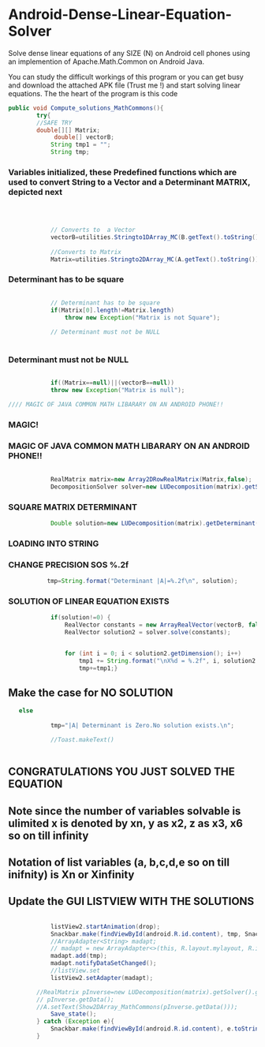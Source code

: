 # Android-Dense-Linear-Equation-Solver
Solve dense linear equations of any SIZE (N) on Android cell phones using an implemention of Apache.Math.Common on Android Java. 

You can study the difficult workings of this program or you can get busy and download the attached APK file (Trust me !) and start solving linear equations.
The the heart of the program is this code
```java
public void Compute_solutions_MathCommons(){
        try{
        //SAFE TRY
        double[][] Matrix;
             double[] vectorB;
            String tmp1 = "";
            String tmp;
```
### Variables initialized, these Predefined functions which are used to convert String to a Vector and a Determinant MATRIX, depicted next
```java

            
            
            // Converts to  a Vector
            vectorB=utilities.Stringto1DArray_MC(B.getText().toString());
            
            //Converts to Matrix
            Matrix=utilities.Stringto2DArray_MC(A.getText().toString());

```
### Determinant has to be square
```java

            // Determinant has to be square
            if(Matrix[0].length!=Matrix.length)
                throw new Exception("Matrix is not Square");
                
            // Determinant must not be NULL
            
```
### Determinant must not be NULL
```java         

            if((Matrix==null)||(vectorB==null))
            throw new Exception("Matrix is null");

//// MAGIC OF JAVA COMMON MATH LIBARARY ON AN ANDROID PHONE!!
```
### MAGIC!
### MAGIC OF JAVA COMMON MATH LIBARARY ON AN ANDROID PHONE!!
```java
 
            RealMatrix matrix=new Array2DRowRealMatrix(Matrix,false);
            DecompositionSolver solver=new LUDecomposition(matrix).getSolver();
```            
### SQUARE MATRIX DETERMINANT
```java
            Double solution=new LUDecomposition(matrix).getDeterminant();
 ```     
 ### LOADING INTO STRING
 ### CHANGE PRECISION SOS %.2f
 ```java
            tmp=String.format("Determinant |A|=%.2f\n", solution);
```        
### SOLUTION OF LINEAR EQUATION EXISTS
```java
            if(solution!=0) {
                RealVector constants = new ArrayRealVector(vectorB, false);
                RealVector solution2 = solver.solve(constants);


                for (int i = 0; i < solution2.getDimension(); i++)
                    tmp1 += String.format("\nX%d = %.2f", i, solution2.getEntry(i));
                    tmp+=tmp1;}
```        
        
## Make the case for NO SOLUTION
```java  
   else
         
            tmp="|A| Determinant is Zero.No solution exists.\n";

            //Toast.makeText()
       

```        
## CONGRATULATIONS YOU JUST SOLVED THE EQUATION

## Note since the number of variables solvable is ulimited x is denoted by xn, y as x2, z as x3, x6 so on till infinity 
## Notation of list variables (a, b,c,d,e so on till inifnity) is Xn or Xinfinity
## Update the GUI LISTVIEW WITH THE SOLUTIONS
````java

            listView2.startAnimation(drop);
            Snackbar.make(findViewById(android.R.id.content), tmp, Snackbar.LENGTH_LONG).setAction("Action", null).show();
            //ArrayAdapter<String> madapt;
            // madapt = new ArrayAdapter<>(this, R.layout.mylayout, R.id.label);
            madapt.add(tmp);
            madapt.notifyDataSetChanged();
            //listView.set
            listView2.setAdapter(madapt);

        //RealMatrix pInverse=new LUDecomposition(matrix).getSolver().getInverse();
        // pInverse.getData();
        //A.setText(Show2DArray_MathCommons(pInverse.getData()));
            Save_state();
        } catch (Exception e){
            Snackbar.make(findViewById(android.R.id.content), e.toString(), Snackbar.LENGTH_LONG).setAction("Action", null).show();
        }
